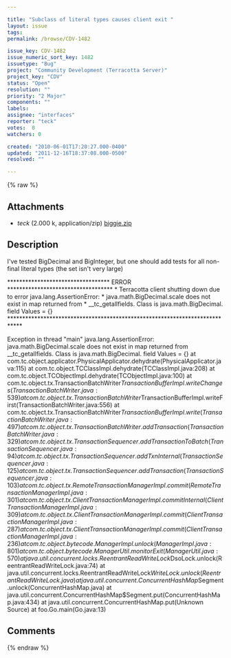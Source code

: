 ```yaml
---

title: "Subclass of literal types causes client exit "
layout: issue
tags: 
permalink: /browse/CDV-1482

issue_key: CDV-1482
issue_numeric_sort_key: 1482
issuetype: "Bug"
project: "Community Development (Terracotta Server)"
project_key: "CDV"
status: "Open"
resolution: ""
priority: "2 Major"
components: ""
labels: 
assignee: "interfaces"
reporter: "teck"
votes:  0
watchers: 0

created: "2010-06-01T17:20:27.000-0400"
updated: "2011-12-16T18:37:08.000-0500"
resolved: ""

---
```




{% raw %}


## Attachments

* <em>teck</em> (2.000 k, application/zip) [biggie.zip](/attachments/CDV/CDV-1482/biggie.zip)




## Description

<div markdown="1" class="description">

I've tested BigDecimal and BigInteger, but one should add tests for all non-final literal types (the set isn't very large)

\*\*\*\*\*\*\*\*\*\*\*\*\*\*\*\*\*\*\*\*\*\*\*\*\*\*\*\*\*\*\*\*\*\* ERROR \*\*\*\*\*\*\*\*\*\*\*\*\*\*\*\*\*\*\*\*\*\*\*\*\*\*\*\*\*\*\*\*\*\*\*
\* Terracotta client shutting down due to error java.lang.AssertionError:
\* java.math.BigDecimal.scale does not exist in map returned from
\* \_\_tc\_getallfields. Class is java.math.BigDecimal. field Values = \{\}
\*\*\*\*\*\*\*\*\*\*\*\*\*\*\*\*\*\*\*\*\*\*\*\*\*\*\*\*\*\*\*\*\*\*\*\*\*\*\*\*\*\*\*\*\*\*\*\*\*\*\*\*\*\*\*\*\*\*\*\*\*\*\*\*\*\*\*\*\*\*\*\*\*\*\*\*

Exception in thread "main" java.lang.AssertionError: java.math.BigDecimal.scale does not exist in map returned from \_\_tc\_getallfields. Class is java.math.BigDecimal. field Values = \{\}
	at com.tc.object.applicator.PhysicalApplicator.dehydrate(PhysicalApplicator.java:115)
	at com.tc.object.TCClassImpl.dehydrate(TCClassImpl.java:208)
	at com.tc.object.TCObjectImpl.dehydrate(TCObjectImpl.java:100)
	at com.tc.object.tx.TransactionBatchWriter$TransactionBufferImpl.writeChanges(TransactionBatchWriter.java:539)
	at com.tc.object.tx.TransactionBatchWriter$TransactionBufferImpl.writeFirst(TransactionBatchWriter.java:556)
	at com.tc.object.tx.TransactionBatchWriter$TransactionBufferImpl.write(TransactionBatchWriter.java:497)
	at com.tc.object.tx.TransactionBatchWriter.addTransaction(TransactionBatchWriter.java:329)
	at com.tc.object.tx.TransactionSequencer.addTransactionToBatch(TransactionSequencer.java:94)
	at com.tc.object.tx.TransactionSequencer.addTxnInternal(TransactionSequencer.java:125)
	at com.tc.object.tx.TransactionSequencer.addTransaction(TransactionSequencer.java:103)
	at com.tc.object.tx.RemoteTransactionManagerImpl.commit(RemoteTransactionManagerImpl.java:301)
	at com.tc.object.tx.ClientTransactionManagerImpl.commitInternal(ClientTransactionManagerImpl.java:309)
	at com.tc.object.tx.ClientTransactionManagerImpl.commit(ClientTransactionManagerImpl.java:287)
	at com.tc.object.tx.ClientTransactionManagerImpl.commit(ClientTransactionManagerImpl.java:236)
	at com.tc.object.bytecode.ManagerImpl.unlock(ManagerImpl.java:801)
	at com.tc.object.bytecode.ManagerUtil.monitorExit(ManagerUtil.java:570)
	at java.util.concurrent.locks.ReentrantReadWriteLock$DsoLock.unlock(ReentrantReadWriteLock.java:74)
	at java.util.concurrent.locks.ReentrantReadWriteLock$WriteLock.unlock(ReentrantReadWriteLock.java)
	at java.util.concurrent.ConcurrentHashMap$Segment.unlock(ConcurrentHashMap.java)
	at java.util.concurrent.ConcurrentHashMap$Segment.put(ConcurrentHashMap.java:434)
	at java.util.concurrent.ConcurrentHashMap.put(Unknown Source)
	at foo.Go.main(Go.java:13)

</div>

## Comments



{% endraw %}
